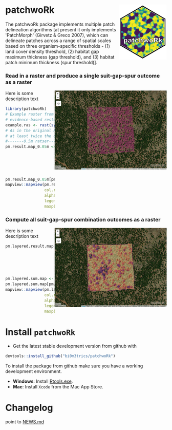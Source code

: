 
patchwoRk <img src="hexsticker/patchwork.png" align="right" width="150"/>
======================================================================================================
The patchwoRk package implements multiple patch delineation algorithms [at present it only implements 'PatchMorph' (Girvetz & Greco 2007), which can delineate patches across a range of spatial scales based on three organism-specific thresholds - (1) land cover density threshold, (2) habitat gap maximum thickness (gap threshold), and (3) habitat patch minimum thickness (spur threshold)].

### Read in a raster and produce a single suit-gap-spur outcome as a raster

<img src="images/single.png" align="right" width="350"/>

Here is some description text

```r
library(patchwoRk)
# Example raster from Flagstaff (FUWI LEARN - 1.5-3 
# evidence-based restoration)
example.ras <- rast(system.file("extdata", "ClippedFUWI_1.5-3.tif", package="patchwoRk"))
# As in the original PatchMorph, the gap and spur values must be
# at least twice the cellsize
#-------0.5m ratser------------------------------
pm.result.map_0.05m <- patchMorph(data_in = example.ras, 
                                  buffer = 4,
                                  suitThresh = 1,
                                  gapThresh = 4, 
                                  spurThresh = 4, 
                                  verbose = FALSE)
pm.result.map_0.05m[pm.result.map_0.05m == 0] <- NA
mapview::mapview(pm.result.map_0.05m, 
                 col.regions=c("transparent", viridis::magma(100)),
                 alpha=0.5, na.color = "transparent", 
                 legend = FALSE, 
                 maxpixels=1000000)
```

### Compute all suit-gap-spur combination outcomes as a raster

<img src="images/multi.png" align="right" width="350"/>

Here is some description text

```r
pm.layered.result.map <- patchMorph(data_in = example.ras,
                                    buffer = max(c(4, 20, 9)),
                                    suitVals = c(0, 1, 2),
                                    gapVals = c(4, 20, 9), 
                                    spurVals = c(4, 20, 9),
                                    verbose = TRUE)
pm.layered.sum.map <- patchMorphSummary(pm.layered.result.map)
pm.layered.sum.map[pm.layered.sum.map == 0] <- NA
mapview::mapview(pm.layered.sum.map, 
                 col.regions=viridis::magma(100),
                 alpha=0.5, na.color = "transparent", 
                 legend = FALSE, 
                 maxpixels=100000000)
```

# Install `patchwoRk`
* Get the latest stable development version from github with
```r
devtools::install_github("bi0m3trics/patchwoRk")
```
To install the package from github make sure you have a working development environment.
* **Windows**: Install [Rtools.exe](https://cran.r-project.org/bin/windows/Rtools/).  
* **Mac**: Install `Xcode` from the Mac App Store.

# Changelog
point to <a href="https://github.com/bi0m3trics/patchwoRk/blob/master/NEWS.md">NEWS.md</a>
